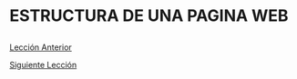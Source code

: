 # ESTRUCTURA DE UNA PAGINA WEB




##

[Lección Anterior](1-estructura-de-una-etiqueta.md)  

[Siguiente Lección](/2-HTML%20Basic/1-estructura-de-una-etiqueta.md)  